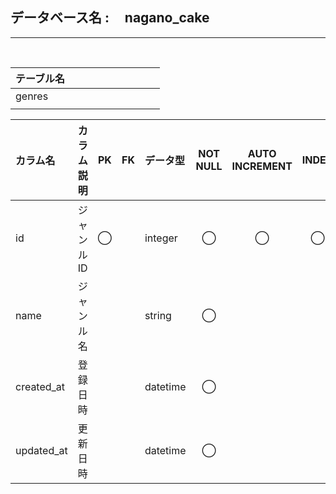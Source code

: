 <h2>データベース名 : &nbsp;&nbsp;&nbsp; nagano_cake</h2>

- - - -
<br>
								
| テーブル名 |     |     |     |     |     |     |     |     |     |
| :--------- | :-- | :-- | :-- | :-- | :-- | :-- | :-- | :-- | :-- |
| genres     |     |     |     |     |     |     |     |     |     |
|            |     |     |     |     |     |     |     |     |     |

| カラム名   | カラム説明 | PK  | FK  | データ型 | NOT NULL | AUTO INCREMENT | INDEX | DEFAULT | 備考 |
| :--------- | :--------- | :-: | :-: | :------- | :------: | :------------: | :---: | :------ | :--- |
| id         | ジャンルID |  ◯  |     | integer  |    ◯     |       ◯        |   ◯   |         |      |
| name       | ジャンル名 |     |     | string   |    ◯     |                |       |         |      |
| created_at | 登録日時   |     |     | datetime |    ◯     |                |       | now     |      |
| updated_at | 更新日時   |     |     | datetime |    ◯     |                |       | now     |      |